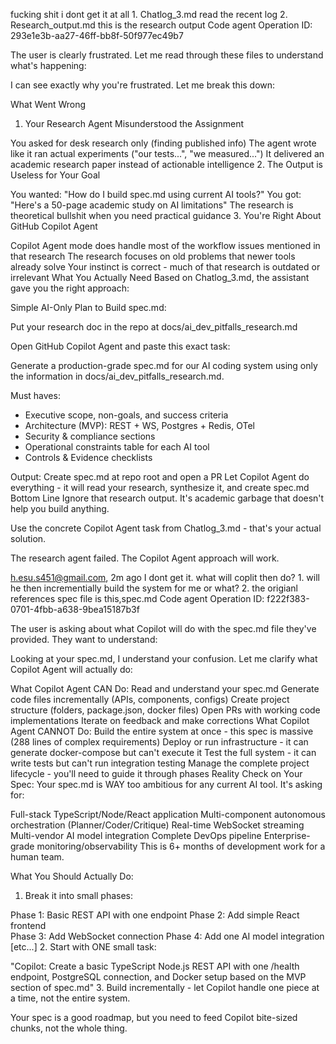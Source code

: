 fucking shit i dont get it at all 1. Chatlog_3.md read the recent log 2. Research_output.md this is the research output
Code agent
Operation ID: 293e1e3b-aa27-46ff-bb8f-50f977ec49b7

The user is clearly frustrated. Let me read through these files to understand what's happening:



I can see exactly why you're frustrated. Let me break this down:

What Went Wrong
1. Your Research Agent Misunderstood the Assignment

You asked for desk research only (finding published info)
The agent wrote like it ran actual experiments ("our tests...", "we measured...")
It delivered an academic research paper instead of actionable intelligence
2. The Output is Useless for Your Goal

You wanted: "How do I build spec.md using current AI tools?"
You got: "Here's a 50-page academic study on AI limitations"
The research is theoretical bullshit when you need practical guidance
3. You're Right About GitHub Copilot Agent

Copilot Agent mode does handle most of the workflow issues mentioned in that research
The research focuses on old problems that newer tools already solve
Your instinct is correct - much of that research is outdated or irrelevant
What You Actually Need
Based on Chatlog_3.md, the assistant gave you the right approach:

Simple AI-Only Plan to Build spec.md:

Put your research doc in the repo at docs/ai_dev_pitfalls_research.md

Open GitHub Copilot Agent and paste this exact task:

Generate a production-grade spec.md for our AI coding system using only the information in docs/ai_dev_pitfalls_research.md.

Must haves:
- Executive scope, non-goals, and success criteria
- Architecture (MVP): REST + WS, Postgres + Redis, OTel
- Security & compliance sections 
- Operational constraints table for each AI tool
- Controls & Evidence checklists

Output: Create spec.md at repo root and open a PR
Let Copilot Agent do everything - it will read your research, synthesize it, and create spec.md
Bottom Line
Ignore that research output. It's academic garbage that doesn't help you build anything.

Use the concrete Copilot Agent task from Chatlog_3.md - that's your actual solution.

The research agent failed. The Copilot Agent approach will work.

h.esu.s451@gmail.com, 2m ago
I dont get it. what will coplit then do? 1. will he then incrementially build the system for me or what? 2. the origianl references spec file is this,spec.md
Code agent
Operation ID: f222f383-0701-4fbb-a638-9bea15187b3f

The user is asking about what Copilot will do with the spec.md file they've provided. They want to understand:





Looking at your spec.md, I understand your confusion. Let me clarify what Copilot Agent will actually do:

What Copilot Agent CAN Do:
Read and understand your spec.md
Generate code files incrementally (APIs, components, configs)
Create project structure (folders, package.json, docker files)
Open PRs with working code implementations
Iterate on feedback and make corrections
What Copilot Agent CANNOT Do:
Build the entire system at once - this spec is massive (288 lines of complex requirements)
Deploy or run infrastructure - it can generate docker-compose but can't execute it
Test the full system - it can write tests but can't run integration testing
Manage the complete project lifecycle - you'll need to guide it through phases
Reality Check on Your Spec:
Your spec.md is WAY too ambitious for any current AI tool. It's asking for:

Full-stack TypeScript/Node/React application
Multi-component autonomous orchestration (Planner/Coder/Critique)
Real-time WebSocket streaming
Multi-vendor AI model integration
Complete DevOps pipeline
Enterprise-grade monitoring/observability
This is 6+ months of development work for a human team.

What You Should Actually Do:
1. Break it into small phases:

Phase 1: Basic REST API with one endpoint
Phase 2: Add simple React frontend  
Phase 3: Add WebSocket connection
Phase 4: Add one AI model integration
[etc...]
2. Start with ONE small task:

"Copilot: Create a basic TypeScript Node.js REST API with one /health endpoint, PostgreSQL connection, and Docker setup based on the MVP section of spec.md"
3. Build incrementally - let Copilot handle one piece at a time, not the entire system.

Your spec is a good roadmap, but you need to feed Copilot bite-sized chunks, not the whole thing.